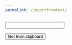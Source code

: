 ```yaml
---
permalink: /importfromtext/
---
```

<input id="calcinput">

<button onClick="getCalcdata()">Get from clipboard</button>
<script>
var calctemplate;
function getCalcdata() {
  calctemplate = document.getElementById("calcinput").value;
  alert("wow");
  document.getElementById("calcinput").value = "hey";
}
</script>


